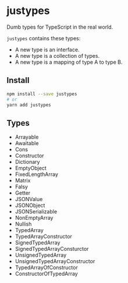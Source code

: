 # justypes
Dumb types for TypeScript in the real world.

`justypes` contains these types:
- A new type is an interface.
- A new type is a collection of types.
- A new type is a mapping of type A to type B.

## Install
```sh
npm install --save justypes
# or
yarn add justypes
```

## Types
- Arrayable
- Awaitable
- Cons
- Constructor
- Dictionary
- EmptyObject
- FixedLengthArray
- Matrix
- Falsy
- Getter
- JSONValue
- JSONObject
- JSONSerializable
- NonEmptyArray
- Nullish
- TypedArray
- TypedArrayConstructor
- SignedTypedArray
- SignedTypedArrayConsturctor
- UnsignedTypedArray
- UnsignedTypedArrayConstructor
- TypedArrayOfConstructor
- ConstructorOfTypedArray

